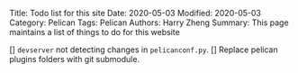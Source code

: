 Title: Todo list for this site
Date: 2020-05-03
Modified: 2020-05-03
Category: Pelican
Tags: Pelican
Authors: Harry Zheng
Summary: This page maintains a list of things to do for this website



[] `devserver` not detecting changes in `pelicanconf.py`.
[] Replace pelican plugins folders with git submodule. 